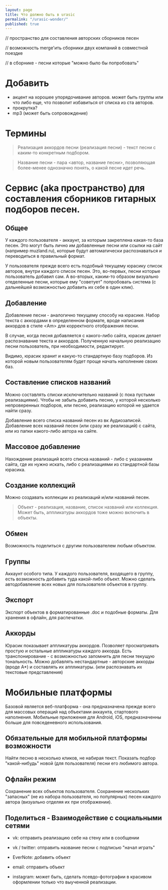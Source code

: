 ```yaml
---
layout: page
title: Что должно быть в urasic
permalink: "/urasic-wonder/"
published: true
---
```


// пространство для составления авторских сборников песен

// возможность merge'ить сборники двух компаний в совместной поездке

// в сборнике - песни которые "можно было бы попробовать"

**Добавить**
=====
 - акцент на хорошее упорядочивание авторов. может быть группы или что либо еще, что позволит избавиться от списка из ста авторов. 
 - прокрутка? 
 - mp3 (может быть сопровождение)

**Термины**
=====
 >  Реализация аккордов песни (реализация песни) - текст песни с каким-то конкретным подбором.

 > Название песни - пара <автор, название песни>, позволяющая более-менее однозначно понять, о какой песне идет речь.



**Сервис (aka пространство) для составления сборников гитарных подборов песен.**
=====

Общее
------
У каждого пользователя - аккаунт, за которым закреплена какая-то база песен.
Это могут быть лично им добавленные песни или ссылки на сайт (например muzland.ru), которые будут автоматически распознаваться и переводиться в правильный формат.

У пользователя прежде всего есть подобный текущему юрасику список авторов, внутри каждого список песен.
Это, во-первых, песни которые пользователь добавил сам.
А во-вторых, каким-то образом визуально отеделенные песни, которые ему "советует" попробовать система (с дальнейшей возможностью добавить их себе в один клик).


Добавление
------
Добавление песни - аналогично текущему способу на юрасике.
Набор текста с аккордами в определенном формате, вроде написания аккордов в стиле \<Am\> для корректного отображения песни.

В случае, когда песня добавляется с какого-либо сайта, юрасик делает распознавание текста и аккордов.
Полученную начальную реализацию песни пользователь, при необходимости, редактирует.

Видимо, юрасик хранит и какую-то стандартную базу подборов.
Из которой новым пользователям будет проще начать наполнение своих баз.


Составление списков названий
------
Можно составлять списки исключительно названий (с пока пустыми реализациями).
Чтобы не забыть добавить песню, у которой несколько непроверенных подборов, или песню, реализацию которой не удается найти сразу.

Добавление всего списка названий песен из вк Аудиозаписей.
Добавление всех названий песен (или сразу же реализаций) с сайта, или из папки какого-либо автора на сайте.


Массовое добавление
------
Нахождение реализаций всего списка названий - либо с указанием сайта, где их нужно искать, либо с реализациями из стандартной базы юрасика.


Создание коллекций
------
Можно создавать коллекции из реализаций и/или названий песен.


 > Объект - реализация, название, список названий или коллекция. Может быть, аппликатуры аккордов тоже можно включить в объекты.


Обмен
------
Возможность поделиться с другим пользователем любым объектом.


Группы
------
Аккаунт особого типа. У каждого пользователя, входящего в группу, есть возможность добавить туда какой-либо объект.
Можно сделать автодобавление всех новых для пользователя объектов в группу.


Экспорт
------
Экспорт объектов в форматированные .doc и подобные форматы.
Для хранения в офлайн, для распечатки.


Аккорды
------
Юрасик показывает аппликатуры аккордов.
Позволяет просматривать простую и остальные аппликатуры каждого аккорда.
Есть транспонирование - с возможностью запомнить для песни текущую тональность.
Можно добавлять нестандартные - авторские аккорды (вроде A\*) и составлять их аппликатуры. (или распознавать их текстовые представления)



**Мобильные платформы**
======

Базовой является веб-платформа - она предназначена прежде всего для массовых операций над объектами аккаунта, стартового наполнения.
Мобильные приложения для Android, iOS, предназначенны больше для повседеневного использования.

Обязательные для мобильной платформы возможности
------
Найти песню в несколько кликов, не набирая текст.
Показать подбор "какой-нибудь" новой (для пользователя) песни его любимого автора.


Офлайн режим
------
Сохранение всех объектов пользователя.
Сохранение нескольких "запасных" (не из набора пользователя, но популярных) песен каждого автора (визуально отделяя их при отображении).


Поделиться - Взаимодействие с социальными сетями
------
 - vk: отправить реализацию себе на стену или в сообщении
 - vk / twitter: отправить название песни с подписью "начал играть"
 - EverNote: добавить объект
 - email: отправить объект

 - instagram: может быть, сделать псевдо-фотографии в красивом оформлении только что выученной реализации.